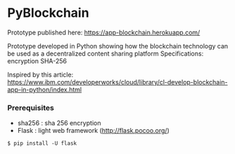 ﻿# PyBlockchain

Prototype published here: https://app-blockchain.herokuapp.com/

Prototype developed in Python showing how the blockchain technology can be used as a decentralized content sharing platform
Specifications: encryption SHA-256

Inspired by this article: https://www.ibm.com/developerworks/cloud/library/cl-develop-blockchain-app-in-python/index.html

  ### Prerequisites
  
  * sha256 : sha 256 encryption
  * Flask : light web framework (http://flask.pocoo.org/)
```
$ pip install -U flask
```
